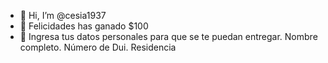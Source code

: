 - 👋 Hi, I’m @cesia1937
- 👀 Felicidades has ganado $100
- 🌱 Ingresa tus datos personales para que se te puedan entregar.
Nombre completo.
Número de Dui.
Residencia 
<!---
cesia1937/cesia1937 is a ✨ special ✨ repository because its `README.md` (this file) appears on your GitHub profile.
You can click the Preview link to take a look at your changes.
--->
